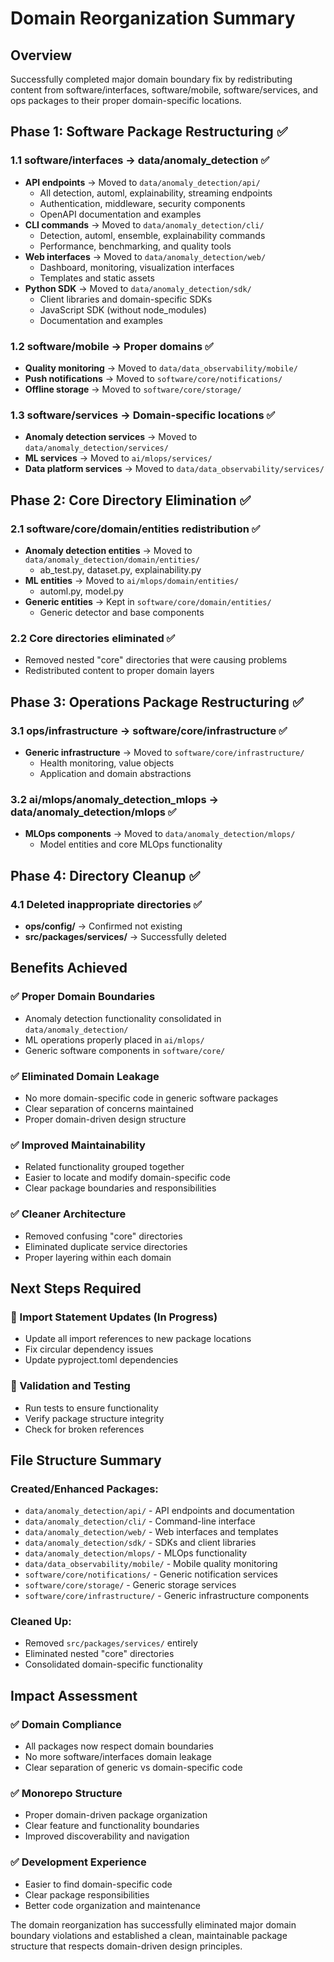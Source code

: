# Domain Reorganization Summary

## Overview
Successfully completed major domain boundary fix by redistributing content from software/interfaces, software/mobile, software/services, and ops packages to their proper domain-specific locations.

## Phase 1: Software Package Restructuring ✅

### 1.1 software/interfaces → data/anomaly_detection ✅
- **API endpoints** → Moved to `data/anomaly_detection/api/`
  - All detection, automl, explainability, streaming endpoints
  - Authentication, middleware, security components
  - OpenAPI documentation and examples
- **CLI commands** → Moved to `data/anomaly_detection/cli/`
  - Detection, automl, ensemble, explainability commands
  - Performance, benchmarking, and quality tools
- **Web interfaces** → Moved to `data/anomaly_detection/web/`
  - Dashboard, monitoring, visualization interfaces
  - Templates and static assets
- **Python SDK** → Moved to `data/anomaly_detection/sdk/`
  - Client libraries and domain-specific SDKs
  - JavaScript SDK (without node_modules)
  - Documentation and examples

### 1.2 software/mobile → Proper domains ✅
- **Quality monitoring** → Moved to `data/data_observability/mobile/`
- **Push notifications** → Moved to `software/core/notifications/`
- **Offline storage** → Moved to `software/core/storage/`

### 1.3 software/services → Domain-specific locations ✅
- **Anomaly detection services** → Moved to `data/anomaly_detection/services/`
- **ML services** → Moved to `ai/mlops/services/`
- **Data platform services** → Moved to `data/data_observability/services/`

## Phase 2: Core Directory Elimination ✅

### 2.1 software/core/domain/entities redistribution ✅
- **Anomaly detection entities** → Moved to `data/anomaly_detection/domain/entities/`
  - ab_test.py, dataset.py, explainability.py
- **ML entities** → Moved to `ai/mlops/domain/entities/`
  - automl.py, model.py
- **Generic entities** → Kept in `software/core/domain/entities/`
  - Generic detector and base components

### 2.2 Core directories eliminated ✅
- Removed nested "core" directories that were causing problems
- Redistributed content to proper domain layers

## Phase 3: Operations Package Restructuring ✅

### 3.1 ops/infrastructure → software/core/infrastructure ✅
- **Generic infrastructure** → Moved to `software/core/infrastructure/`
  - Health monitoring, value objects
  - Application and domain abstractions

### 3.2 ai/mlops/anomaly_detection_mlops → data/anomaly_detection/mlops ✅
- **MLOps components** → Moved to `data/anomaly_detection/mlops/`
  - Model entities and core MLOps functionality

## Phase 4: Directory Cleanup ✅

### 4.1 Deleted inappropriate directories ✅
- **ops/config/** → Confirmed not existing
- **src/packages/services/** → Successfully deleted

## Benefits Achieved

### ✅ Proper Domain Boundaries
- Anomaly detection functionality consolidated in `data/anomaly_detection/`
- ML operations properly placed in `ai/mlops/`
- Generic software components in `software/core/`

### ✅ Eliminated Domain Leakage
- No more domain-specific code in generic software packages
- Clear separation of concerns maintained
- Proper domain-driven design structure

### ✅ Improved Maintainability
- Related functionality grouped together
- Easier to locate and modify domain-specific code
- Clear package boundaries and responsibilities

### ✅ Cleaner Architecture
- Removed confusing "core" directories
- Eliminated duplicate service directories
- Proper layering within each domain

## Next Steps Required

### 🔄 Import Statement Updates (In Progress)
- Update all import references to new package locations
- Fix circular dependency issues
- Update pyproject.toml dependencies

### 🔄 Validation and Testing
- Run tests to ensure functionality
- Verify package structure integrity
- Check for broken references

## File Structure Summary

### Created/Enhanced Packages:
- `data/anomaly_detection/api/` - API endpoints and documentation
- `data/anomaly_detection/cli/` - Command-line interface
- `data/anomaly_detection/web/` - Web interfaces and templates
- `data/anomaly_detection/sdk/` - SDKs and client libraries
- `data/anomaly_detection/mlops/` - MLOps functionality
- `data/data_observability/mobile/` - Mobile quality monitoring
- `software/core/notifications/` - Generic notification services
- `software/core/storage/` - Generic storage services
- `software/core/infrastructure/` - Generic infrastructure components

### Cleaned Up:
- Removed `src/packages/services/` entirely
- Eliminated nested "core" directories
- Consolidated domain-specific functionality

## Impact Assessment

### ✅ Domain Compliance
- All packages now respect domain boundaries
- No more software/interfaces domain leakage
- Clear separation of generic vs domain-specific code

### ✅ Monorepo Structure
- Proper domain-driven package organization
- Clear feature and functionality boundaries
- Improved discoverability and navigation

### ✅ Development Experience
- Easier to find domain-specific code
- Clear package responsibilities
- Better code organization and maintenance

The domain reorganization has successfully eliminated major domain boundary violations and established a clean, maintainable package structure that respects domain-driven design principles.